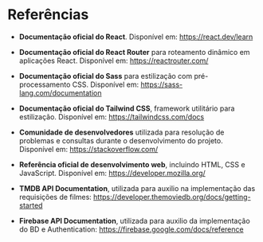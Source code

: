 # Referências

- **Documentação oficial do React**. Disponível em: https://react.dev/learn

- **Documentação oficial do React Router** para roteamento dinâmico em aplicações React. Disponível em: https://reactrouter.com/
 
- **Documentação oficial do Sass** para estilização com pré-processamento CSS. Disponível em: https://sass-lang.com/documentation

- **Documentação oficial do Tailwind CSS**, framework utilitário para estilização. Disponível em: https://tailwindcss.com/docs

- **Comunidade de desenvolvedores** utilizada para resolução de problemas e consultas durante o desenvolvimento do projeto. Disponível em: https://stackoverflow.com/

- **Referência oficial de desenvolvimento web**, incluindo HTML, CSS e JavaScript. Disponível em: https://developer.mozilla.org/

- **TMDB API Documentation**, utilizada para auxilio na implementação das requisições de filmes: https://developer.themoviedb.org/docs/getting-started

- **Firebase API Documentation**, utilizada para auxilio da implementação do BD e Authentication: https://firebase.google.com/docs/reference